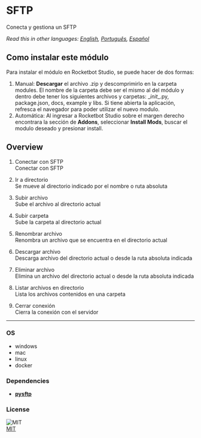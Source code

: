 # SFTP
  
Conecta y gestiona un SFTP  

*Read this in other languages: [English](README.md), [Português](README.pr.md), [Español](README.es.md)*

## Como instalar este módulo
  
Para instalar el módulo en Rocketbot Studio, se puede hacer de dos formas:
1. Manual: __Descargar__ el archivo .zip y descomprimirlo en la carpeta modules. El nombre de la carpeta debe ser el mismo al del módulo y dentro debe tener los siguientes archivos y carpetas: \__init__.py, package.json, docs, example y libs. Si tiene abierta la aplicación, refresca el navegador para poder utilizar el nuevo modulo.
2. Automática: Al ingresar a Rocketbot Studio sobre el margen derecho encontrara la sección de **Addons**, seleccionar **Install Mods**, buscar el modulo deseado y presionar install.  


## Overview


1. Conectar con SFTP  
Conectar con SFTP

2. Ir a directorio  
Se mueve al directorio indicado por el nombre o ruta absoluta

3. Subir archivo  
Sube el archivo al directorio actual

4. Subir carpeta  
Sube la carpeta al directorio actual

5. Renombrar archivo  
Renombra un archivo que se encuentra en el directorio actual

6. Descargar archivo  
Descarga archivo del directorio actual o desde la ruta absoluta indicada

7. Eliminar archivo  
Elimina un archivo del directorio actual o desde la ruta absoluta indicada

8. Listar archivos en directorio  
Lista los archivos contenidos en una carpeta

9. Cerrar conexión  
Cierra la conexión con el servidor  




----
### OS

- windows
- mac
- linux
- docker

### Dependencies
- [**pysftp**](https://pypi.org/project/pysftp/)
### License
  
![MIT](https://camo.githubusercontent.com/107590fac8cbd65071396bb4d04040f76cde5bde/687474703a2f2f696d672e736869656c64732e696f2f3a6c6963656e73652d6d69742d626c75652e7376673f7374796c653d666c61742d737175617265)  
[MIT](http://opensource.org/licenses/mit-license.ph)